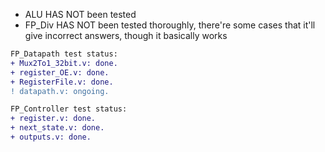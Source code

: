* ALU HAS NOT been tested
* FP_Div HAS NOT been tested thoroughly, there're some cases that it'll give incorrect answers, though it basically works

```diff
FP_Datapath test status:
+ Mux2To1_32bit.v: done.
+ register_OE.v: done.
+ RegisterFile.v: done.
! datapath.v: ongoing.
```
```diff
FP_Controller test status:
+ register.v: done.
+ next_state.v: done.
+ outputs.v: done.
```
